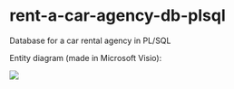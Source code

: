 # rent-a-car-agency-db-plsql
Database for a car rental agency in PL/SQL

Entity diagram (made in Microsoft Visio):

<img src="https://dl.dropboxusercontent.com./s/txvurori5fwaic3/rentacardiagram.jpg?dl=0"/>
